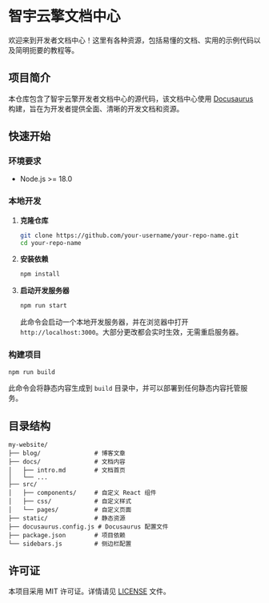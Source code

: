 # 智宇云擎文档中心

欢迎来到开发者文档中心！这里有各种资源，包括易懂的文档、实用的示例代码以及简明扼要的教程等。

## 项目简介

本仓库包含了智宇云擎开发者文档中心的源代码，该文档中心使用 [Docusaurus](https://docusaurus.io/) 构建，旨在为开发者提供全面、清晰的开发文档和资源。

## 快速开始

### 环境要求

- Node.js >= 18.0

### 本地开发

1. **克隆仓库**

   ```bash
   git clone https://github.com/your-username/your-repo-name.git
   cd your-repo-name
   ```

2. **安装依赖**

   ```bash
   npm install
   ```

3. **启动开发服务器**

   ```bash
   npm run start
   ```

   此命令会启动一个本地开发服务器，并在浏览器中打开 `http://localhost:3000`。大部分更改都会实时生效，无需重启服务器。

### 构建项目

```bash
npm run build
```

此命令会将静态内容生成到 `build` 目录中，并可以部署到任何静态内容托管服务。

## 目录结构

```
my-website/
├── blog/               # 博客文章
├── docs/               # 文档内容
│   ├── intro.md        # 文档首页
│   └── ...
├── src/
│   ├── components/     # 自定义 React 组件
│   ├── css/            # 自定义样式
│   └── pages/          # 自定义页面
├── static/             # 静态资源
├── docusaurus.config.js # Docusaurus 配置文件
├── package.json        # 项目依赖
└── sidebars.js         # 侧边栏配置
```


## 许可证

本项目采用 MIT 许可证。详情请见 [LICENSE](LICENSE) 文件。
